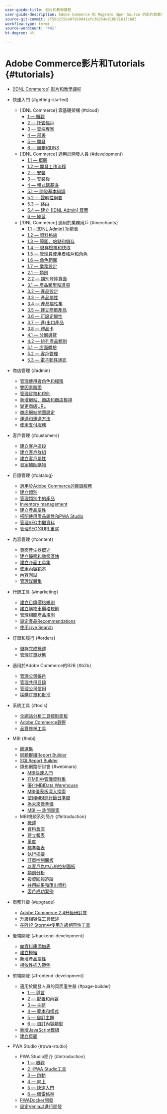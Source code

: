 ```yaml
---
user-guide-title: 影片和教學課程
user-guide-description: Adobe Commerce 和 Magento Open Source 的影片和教學課程集合。
source-git-commit: 2f59b215be07ab9041efc38254e816b91613c6d3
workflow-type: tm+mt
source-wordcount: '441'
ht-degree: 4%

---
```



# Adobe Commerce影片和Tutorials {#tutorials}

+ [[!DNL Commerce] 影片和教學課程](overview.md)

+ 快速入門 {#getting-started}
   + [!DNL Commerce] 雲基礎架構 {#cloud}
      + [1 — 概觀](./cloud/1-overview.md)
      + [2 — 托管帳戶](./cloud/2-accounts.md)
      + [3 — 雲端專案](./cloud/3-projects.md)
      + [4 — 部署](./cloud/4-deployment.md)
      + [5 — 開發](./cloud/5-dev-config.md)
      + [6 — 服務和DNS](./cloud/6-launch.md)
   + [!DNL Commerce] 適用於開發人員 {#development}
      + [1.1 — 概觀](./developer/backend-1-1-overview.md)
      + [1.2 — 開發工作流程](./developer/backend-1-2-workflow.md)
      + [2 — 安裝](./developer/backend-2-install.md)
      + [3 — 安裝後](./developer/backend-3-post-install.md)
      + [4 — 程式碼基底](./developer/backend-4-code-base.md)
      + [5.1 — 開發基本知識](./developer/backend-5-1-dev-basics.md)
      + [5.2 — 聲明性綱要](./developer/backend-5-2-declarative-schema.md)
      + [5.3 — 路由](./developer/backend-5-3-routing.md)
      + [5.4 — 建立 [!DNL Admin] 頁面](./developer/backend-5-4-admin-page.md)
      + [6 — 練習](./developer/backend-6-practice.md)
   + [!DNL Commerce] 適用於業務用戶 {#merchants}
      + [1.1 - [!DNL Admin] 功能表](./merchant/introduction/1-1-menus.md)
      + [1.2 — 資料格線](./merchant/introduction/1-2-data-grids.md)
      + [1.3 — 範圍、站點和儲存](./merchant/introduction/1-3-apps-scopes-sites-stores.md)
      + [1.4 — 儲存檢視和快取](./merchant/introduction/1-4-store-views-cache.md)
      + [1.5 — 管理員使用者帳戶和角色](./merchant/introduction/1-5-users-roles.md)
      + [1.6 — 角色範圍](./merchant/introduction/1-6-role-scopes.md)
      + [1.7 — 業務設定](./merchant/introduction/1-7-business-settings.md)
      + [2.1 — 類別](./merchant/introduction/2-1-categories.md)
      + [2.2 — 類別登陸頁面](./merchant/introduction/2-2-category-landing-page.md)
      + [3.1 — 產品類型和選項](./merchant/introduction/3-1-product-types-options.md)
      + [3.2 — 產品設定](./merchant/introduction/3-2-product-settings.md)
      + [3.3 — 產品屬性](./merchant/introduction/3-3-product-attributes.md)
      + [3.4 — 產品屬性集](./merchant/introduction/3-4-product-attribute-sets.md)
      + [3.5 — 建立簡單產品](./merchant/introduction/3-5-create-simple-product.md)
      + [3.6 — 可設定屬性](./merchant/introduction/3-6-configurable-attributes.md)
      + [3.7 — 進/出口產品](./merchant/introduction/3-7-import-export-products.md)
      + [3.8 — 禮品卡](./merchant/introduction/3-8-gift-cards.md)
      + [4.1 — 分層導覽](./merchant/introduction/4-1-layered-navigation.md)
      + [4.2 — 排列產品類別](./merchant/introduction/4-2-arrange-product-categories.md)
      + [5.1 — 店面體驗](./merchant/introduction/5-1-storefront-experience.md)
      + [5.2 — 客戶管理](./merchant/introduction/5-2-customer-management.md)
      + [5.3 — 電子郵件通訊](./merchant/introduction/5-3-store-communications.md)

+ 商店管理 {#admin}
   + [管理使用者角色和權限](./merchant/users-roles-permissions.md)
   + [雙因素驗證](./merchant/two-factor-authentication.md)
   + [管理貨幣和稅則](./merchant/currency-tax-rules.md)
   + [新增網站、商店和商店檢視](./merchant/add-websites-stores-views.md)
   + [變更商店URL](./merchant/change-store-url.md)
   + [商店網站地圖設定](./merchant/site-map-setup.md)
   + [運送和運送方法](./merchant/shipping-delivery.md)
   + [使用支付服務](./merchant/payment-services.md)

+ 客戶管理 {#customers}
   + [建立客戶區段](./merchant/customer-segments.md)
   + [建立客戶群組](./merchant/customer-groups.md)
   + [建立客戶屬性](./merchant/customer-attributes.md)
   + [賣家輔助購物](./merchant/seller-assisted-shopping.md)

+ 目錄管理 {#catalog}
   + [適用於Adobe Commerce的目錄服務](./merchant/catalog-service.md)
   + [建立類別](./merchant/category-create.md)
   + [管理類別中的產品](./merchant/category-products.md)
   + [Inventory management](./merchant/inventory-management.md)
   + [建立產品屬性](./merchant/product-attributes-create.md)
   + [搭配使用產品屬性和PWA Studio](./merchant/product-attributes-pwa.md)
   + [管理SEO中繼資料](./merchant/seo-metadata.md)
   + [管理SEO的URL重寫](./merchant/seo-url-rewrites.md)

+ 內容管理 {#content}
   + [頁面產生器概述](./merchant/page-builder-overview.md)
   + [建立靜態和動態區塊](./merchant/static-dynamic-blocks.md)
   + [建立介面工具集](./merchant/widgets.md)
   + [使用內容範本](./merchant/content-templates.md)
   + [內容測試](./merchant/content-staging.md)
   + [管理媒體集](./merchant/media-gallery.md)

+ 行銷工具 {#marketing}
   + [建立目錄價格規則](./merchant/catalog-price-rules.md)
   + [建立購物車價格規則](./merchant/cart-price-rules.md)
   + [管理相關產品規則](./merchant/related-product-rules.md)
   + [設定產品Recommendations](./merchant/product-recommendations.md)
   + [使用Live Search](./merchant/live-search.md)

+ 訂單和履行 {#orders}
   + [儲存完成概述](./merchant/store-fulfillment.md)
   + [管理訂單狀態](./merchant/order-status.md)

+ 適用於Adobe Commerce的B2B {#b2b}
   + [管理公司帳戶](./merchant/b2b/company-accounts.md)
   + [管理共用目錄](./merchant/b2b/shared-catalogs.md)
   + [管理公司信用](./merchant/b2b/company-credit.md)
   + [採購訂單和批准](./merchant/b2b/purchase-orders.md)

+ 系統工具 {#tools}
   + [全網站分析工具控制面板](./tools/site-wide-analysis-tool.md)
   + [Adobe Commerce觀察](./tools/observation-tool.md)
   + [品質修補工具](./tools/quality-patch-tool.md)

+ MBI {#mbi}
   + [篩選集](./merchant/business-intelligence/filter-sets.md)
   + [同類群組Report Builder](./merchant/business-intelligence/cohort-report-builder.md)
   + [SQLReport Builder](./merchant/business-intelligence/sql-report-builder.md)
   + 錄影網路研討會 {#webinars}
      + [MBI快速入門](./merchant/business-intelligence/webinars/getting-started.md)
      + [在MBI中管理資料集](./merchant/business-intelligence/webinars/manage-data-sets.md)
      + [優化MBIData Warehouse](./merchant/business-intelligence/webinars/optimize-data-warehouse.md)
      + [MBI儀表板深入探索](./merchant/business-intelligence/webinars/dashboards-deep-dive.md)
      + [使用MBI進行節日準備](./merchant/business-intelligence/webinars/holiday-readiness.md)
      + [為未來做準備](./merchant/business-intelligence/prepare-for-future.md)
      + [MBI — 詢問專家](./merchant/business-intelligence/webinars/ask-expert.md)
   + MBI視頻系列簡介 {#introduction}
      + [概述](./merchant/business-intelligence/1-overview.md)
      + [資料倉庫](./merchant/business-intelligence/2-data-warehousing.md)
      + [建立報表](./merchant/business-intelligence/3-build-reports.md)
      + [量度](./merchant/business-intelligence/4-metrics.md)
      + [標準報表](./merchant/business-intelligence/5-standard-reports.md)
      + [執行摘要](./merchant/business-intelligence/6-executive-summary-dashboard.md)
      + [訂單控制面板](./merchant/business-intelligence/7-orders-dashboard.md)
      + [以客戶為中心的控制面板](./merchant/business-intelligence/8-customer-focused-dashboards.md)
      + [類別分析](./merchant/business-intelligence/9-category-analysis.md)
      + [投資回報追蹤](./merchant/business-intelligence/10-roi-tracking.md)
      + [共用結果和匯出資料](./merchant/business-intelligence/11-share-results-export-data.md)
      + [客戶成功案例](./merchant/business-intelligence/12-customer-success.md)

+ 商務升級 {#upgrade}
   + [Adobe Commerce 2.4升級研討會](./upgrade/2.4-upgrade-workshop.md)
   + [升級相容性工具概述](./upgrade/upgrade-compatibility-tool-overview.md)
   + [在PHP Storm中使用升級相容性工具](./upgrade/uct-phpstorm.md)

+ 後端開發 {#backend-development}
   + [向資料庫添加表](./developer/add-new-db-table.md)
   + [建立模組](./developer/create-module.md)
   + [新增產品屬性](./developer/add-product-attribute.md)
   + [相依性插入範例](./developer/dependency-injection.md)

+ 前端開發 {#frontend-development}
   + 適用於開發人員的頁面產生器 {#page-builder}
      + [1 — 導言](./developer/page-builder/1-intro-case-studies.md)
      + [2 — 配置和內容](./developer/page-builder/2-config-create-content.md)
      + [3 — 主題](./developer/page-builder/3-themes.md)
      + [4 — 範本和樣式](./developer/page-builder/4-admin-templates-apply-styles.md)
      + [5 — 自訂主題](./developer/page-builder/5-customize-theme.md)
      + [6 — 自訂內容類型](./developer/page-builder/6-custom-content-types.md)
   + [新增JavaScript模組](./developer/add-javascript-module.md)
   + [建立頁面](./developer/create-new-page.md)

+ PWA Studio {#pwa-studio}
   + PWA Studio簡介 {#introduction}
      + [1 — 概觀](./pwa/introduction/1-overview.md)
      + [2 -PWA Studio工具](./pwa/introduction/2-pwa-studio-tools.md)
      + [3 — 啟動](./pwa/introduction/3-launch.md)
      + [4 — 向上](./pwa/introduction/4-upward.md)
      + [5 — 快速入門](./pwa/introduction/5-getting-started.md)
      + [6 — 佩雷格林](./pwa/introduction/6-peregrine.md)
   + [PWADocker開發](./pwa/pwa-docker-development.md)
   + [設定Venia以進行開發](./pwa/set-up-venia-for-dev.md)
